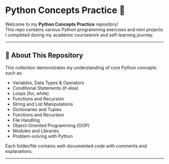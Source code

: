 # Python Concepts Practice 🐍

Welcome to my **Python Concepts Practice** repository!  
This repo contains various Python programming exercises and mini projects I completed during my academic coursework and self-learning journey.

---

## 🚀 About This Repository

This collection demonstrates my understanding of core Python concepts such as:

- Variables, Data Types & Operators  
- Conditional Statements (if-else)
- Loops (for, while)
- Functions and Recursion
- String and List Manipulations
- Dictionaries and Tuples  
- Functions and Recursion  
- File Handling  
- Object-Oriented Programming (OOP)  
- Modules and Libraries  
- Problem-solving with Python

Each folder/file contains well-documented code with comments and explanations.

---




